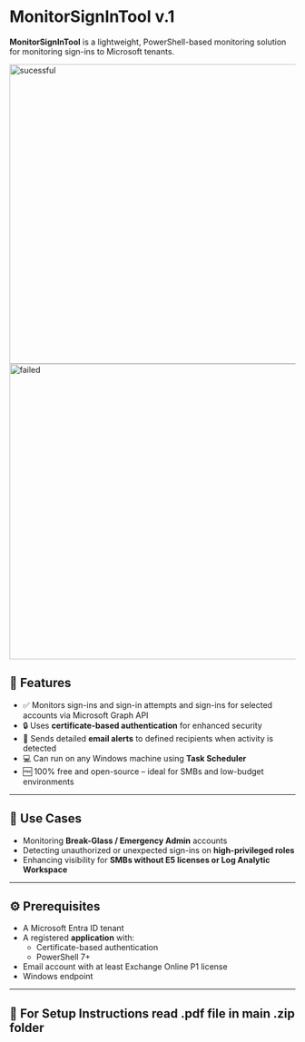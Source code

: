 # MonitorSignInTool v.1

**MonitorSignInTool** is a lightweight, PowerShell-based monitoring solution for monitoring sign-ins to Microsoft tenants.

<img width="771" height="528" alt="sucessful" src="https://github.com/user-attachments/assets/3ca45ec6-4dd2-4ddf-bdbd-8aef7ead363b" />

<img width="760" height="521" alt="failed" src="https://github.com/user-attachments/assets/3421d1a5-9cd6-48dc-a7d5-783bb70b828e" />

## 🚀 Features

- ✅ Monitors sign-ins and sign-in attempts and sign-ins for selected accounts via Microsoft Graph API
- 🔒 Uses **certificate-based authentication** for enhanced security
- 📧 Sends detailed **email alerts** to defined recipients when activity is detected
- 💻 Can run on any Windows machine using **Task Scheduler** 
- 🆓 100% free and open-source – ideal for SMBs and low-budget environments

---

## 📌 Use Cases

- Monitoring **Break-Glass / Emergency Admin** accounts
- Detecting unauthorized or unexpected sign-ins on **high-privileged roles**
- Enhancing visibility for **SMBs without E5 licenses or Log Analytic Workspace**

---

## ⚙️ Prerequisites

- A Microsoft Entra ID tenant
- A registered **application** with:
  - Certificate-based authentication
   - PowerShell 7+ 
- Email account with at least Exchange Online P1 license
- Windows endpoint 

---

## 🔧 For Setup Instructions read .pdf file in main .zip folder
 
